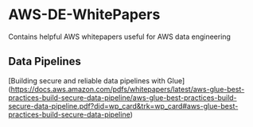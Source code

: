 # AWS-DE-WhitePapers
Contains helpful AWS whitepapers useful for AWS data engineering

## Data Pipelines
[Building secure and reliable data pipelines with Glue] (https://docs.aws.amazon.com/pdfs/whitepapers/latest/aws-glue-best-practices-build-secure-data-pipeline/aws-glue-best-practices-build-secure-data-pipeline.pdf?did=wp_card&trk=wp_card#aws-glue-best-practices-build-secure-data-pipeline)



